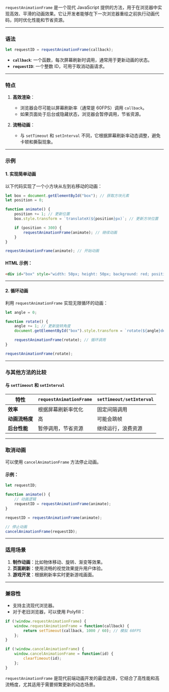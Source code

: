 `requestAnimationFrame` 是一个现代 JavaScript 提供的方法，用于在浏览器中实现高效、平滑的动画效果。它让开发者能够在下一次浏览器重绘之前执行动画代码，同时优化性能和节省资源。

---

### **语法**
```javascript
let requestID = requestAnimationFrame(callback);
```

- **`callback`**: 一个函数，每次屏幕刷新时调用，通常用于更新动画的状态。
- **`requestID`**: 一个整数 ID，可用于取消动画请求。

---

### **特点**
1. **高效渲染**：
   - 浏览器会尽可能以屏幕刷新率（通常是 60FPS）调用 `callback`。
   - 如果页面处于后台或隐藏状态，浏览器会暂停调用，节省资源。

2. **流畅动画**：
   - 与 `setTimeout` 和 `setInterval` 不同，它根据屏幕刷新率动态调整，避免卡顿和撕裂现象。

---

### **示例**
#### 1. **实现简单动画**
以下代码实现了一个小方块从左到右移动的动画：

```javascript
let box = document.getElementById("box"); // 获取方块元素
let position = 0;

function animate() {
    position += 1; // 更新位置
    box.style.transform = `translateX(${position}px)`; // 更新方块位置

    if (position < 300) {
        requestAnimationFrame(animate); // 继续动画
    }
}

requestAnimationFrame(animate); // 开始动画
```

#### HTML 示例：
```html
<div id="box" style="width: 50px; height: 50px; background: red; position: absolute;"></div>
```

---

#### 2. **循环动画**
利用 `requestAnimationFrame` 实现无限循环的动画：

```javascript
let angle = 0;

function rotate() {
    angle += 1; // 更新旋转角度
    document.getElementById("box").style.transform = `rotate(${angle}deg)`;

    requestAnimationFrame(rotate); // 循环调用
}

requestAnimationFrame(rotate);
```

---

### **与其他方法的比较**
#### 与 `setTimeout` 和 `setInterval`
| 特性                     | `requestAnimationFrame` | `setTimeout/setInterval` |
|--------------------------|-------------------------|--------------------------|
| **效率**                 | 根据屏幕刷新率优化     | 固定间隔调用             |
| **动画流畅度**           | 高                     | 可能会跳帧               |
| **后台性能**             | 暂停调用，节省资源     | 继续运行，浪费资源       |

---

### **取消动画**
可以使用 `cancelAnimationFrame` 方法停止动画。

#### 示例：
```javascript
let requestID;

function animate() {
    // 动画逻辑
    requestID = requestAnimationFrame(animate);
}

requestID = requestAnimationFrame(animate);

// 停止动画
cancelAnimationFrame(requestID);
```

---

### **适用场景**
1. **制作动画**：比如物体移动、旋转、渐变等效果。
2. **页面刷新**：使用流畅的视觉效果提升用户体验。
3. **游戏开发**：根据刷新率实时更新游戏画面。

---

### **兼容性**
- 支持主流现代浏览器。
- 对于老旧浏览器，可以使用 Polyfill：
```javascript
if (!window.requestAnimationFrame) {
    window.requestAnimationFrame = function(callback) {
        return setTimeout(callback, 1000 / 60); // 模拟 60FPS
    };
}

if (!window.cancelAnimationFrame) {
    window.cancelAnimationFrame = function(id) {
        clearTimeout(id);
    };
}
```

`requestAnimationFrame` 是现代前端动画开发的最佳选择，它结合了高性能和高流畅度，尤其适用于需要频繁更新的动态场景。
